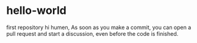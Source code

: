 # hello-world
first repository
hi humen,
As soon as you make a commit, you can open a pull request and start a discussion, even before the code is finished.
